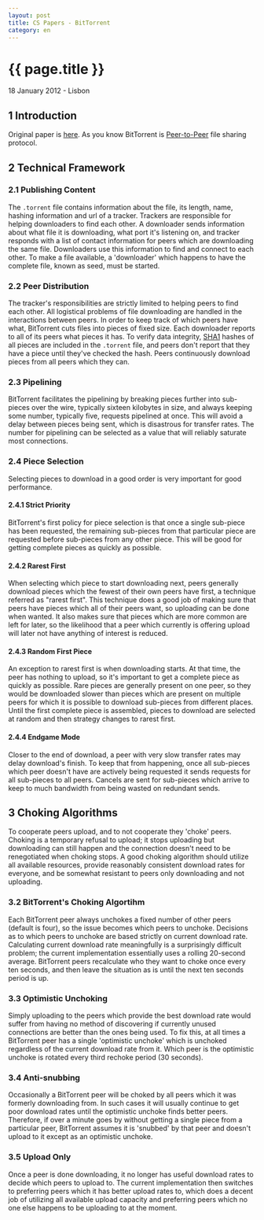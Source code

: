 ```yaml
---
layout: post
title: CS Papers - BitTorrent
category: en
---
```


# {{ page.title }}

<p class="meta">18 January 2012 - Lisbon</p>

## 1 Introduction

Original paper is [here](http://bittorrent.org/bittorrentecon.pdf).  As you know
BitTorrent is [Peer-to-Peer](http://en.wikipedia.org/wiki/Peer-to-peer) file
sharing protocol. <!--In this blog I will try to give brief summary of this
protocol.-->

## 2 Technical Framework

### 2.1 Publishing Content

The <code>.torrent</code> file contains information about the file, its length,
name, hashing information and url of a tracker. Trackers are responsible for
helping downloaders to find each other. A downloader sends information about
what file it is downloading, what port it's listening on, and tracker responds
with a list of contact information for peers which are downloading the same
file. Downloaders use this information to find and connect to each other. To
make a file available, a 'downloader' which happens to have the complete file,
known as seed, must be started.

### 2.2 Peer Distribution

The tracker's responsibilities are strictly limited to helping peers to find
each other.  All logistical problems of file downloading are handled in the
interactions between peers.  In order to keep track of which peers have what,
BitTorrent cuts files into pieces of fixed size. Each downloader reports to all
of its peers what pieces it has. To verify data integrity,
[SHA1](http://en.wikipedia.org/wiki/SHA-1) hashes of all pieces are included in
the <code>.torrent</code> file, and peers don't report that they have a piece
until they've checked the hash. Peers continuously download pieces from all
peers which they can.

### 2.3 Pipelining

BitTorrent facilitates the pipelining by breaking pieces further into sub-pieces
over the wire, typically sixteen kilobytes in size, and always keeping some
number, typically five, requests pipelined at once. This will avoid a delay
between pieces being sent, which is disastrous for transfer rates. The number
for pipelining can be selected as a value that will reliably saturate most
    connections.

### 2.4 Piece Selection

Selecting pieces to download in a good order is very important for good
performance.

#### 2.4.1 Strict Priority

BitTorrent's first policy for piece selection is that once a single sub-piece
has been requested, the remaining sub-pieces from that particular piece are
requested before sub-pieces from any other piece. This will be good for getting
complete pieces as quickly as possible.

#### 2.4.2 Rarest First

When selecting which piece to start downloading next, peers generally download
pieces which the fewest of their own peers have first, a technique referred as
"rarest first".  This technique does a good job of making sure that peers have
pieces which all of their peers want, so uploading can be done when wanted. It
also makes sure that pieces which are more common are left for later, so the
likelihood that a peer which currently is offering upload will later not have
anything of interest is reduced.

#### 2.4.3 Random First Piece

An exception to rarest first is when downloading starts. At that time, the peer
has nothing to upload, so it's important to get a complete piece as quickly as
possible. Rare pieces are generally present on one peer, so they would be
downloaded slower than pieces which are present on multiple peers for which it
is possible to download sub-pieces from different places. Until the first
complete piece is assembled, pieces to download are selected at random and then
strategy changes to rarest first.

#### 2.4.4 Endgame Mode

Closer to the end of download, a peer with very slow transfer rates may delay
download's finish.  To keep that from happening, once all sub-pieces which peer
doesn't have are actively being requested it sends requests for all sub-pieces
to all peers. Cancels are sent for sub-pieces which arrive to keep to much
bandwidth from being wasted on redundant sends.

## 3 Choking Algorithms

To cooperate peers upload, and to not cooperate they 'choke' peers. Choking is a
temporary refusal to upload; it stops uploading but downloading can still happen
and the connection doesn't need to be renegotiated when choking stops.  A good
choking algorithm should utilize all available resources, provide reasonably
consistent download rates for everyone, and be somewhat resistant to peers only
downloading and not uploading.

### 3.2 BitTorrent's Choking Algortihm

Each BitTorrent peer always unchokes a fixed number of other peers (default is
four), so the issue becomes which peers to unchoke. Decisions as to which peers
to unchoke are based strictly on current download rate. Calculating current
download rate meaningfully is a surprisingly difficult problem; the current
implementation essentially uses a rolling 20-second average.  BitTorrent peers
recalculate who they want to choke once every ten seconds, and then leave the
situation as is until the next ten seconds period is up.

### 3.3 Optimistic Unchoking

Simply uploading to the peers which provide the best download rate would suffer
from having no method of discovering if currently unused connections are better
than the ones being used. To fix this, at all times a BitTorrent peer has a
single 'optimistic unchoke' which is unchoked regardless of the current download
rate from it. Which peer is the optimistic unchoke is rotated every third
rechoke period (30 seconds).

### 3.4 Anti-snubbing

Occasionally a BitTorrent peer will be choked by all peers which it was formerly
downloading from.  In such cases it will usually continue to get poor download
rates until the optimistic unchoke finds better peers. Therefore, if over a
minute goes by without getting a single piece from a particular peer, BitTorrent
assumes it is 'snubbed' by that peer and doesn't upload to it except as an
optimistic unchoke.

### 3.5 Upload Only

Once a peer is done downloading, it no longer has useful download rates to
decide which peers to upload to. The current implementation then switches to
preferring peers which it has better upload rates to, which does a decent job of
utilizing all available upload capacity and preferring peers which no one else
happens to be uploading to at the moment.
